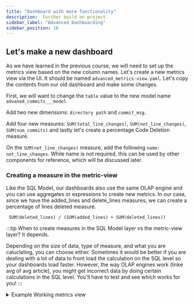 ```yaml
---
title: "Dashboard with more functionality"
description:  Further build on project
sidebar_label: "Advanced Dashboarding"
sidebar_position: 16
---
```


## Let's make a new dashboard

As we have learned in the previous course, we will need to set up the metrics view based on the new column names. 
Let's create a new metrics view via the UI. It should be named `advanced_metrics-view.yaml`. Let's copy the contents from our old dashboard and make some changes.

First, we will want to change the `table` value to the new model name `advaned_commits___model`

Add two new dimensions: `directory path` and `commit_msg`.

Add four new measures: `SUM(total_line_changes)`, `SUM(net_line_changes)`, `SUM(num_commits)` and lastly let's create a percentage Code Deletion measure.

On the `SUM(net_line_changes)` measure, add the following `name: net_line_changes`. While name is not required, this can be used by other components for reference, which will be discussed later.

### Creating a measure in the metric-view
Like the SQL Model, our dashboards also use the same OLAP engine and you can use aggregates or expressions to create new metrics. In our case, since we have the added_lines and delete_lines measures, we can create a percentage of lines deleted measure.

```
 SUM(deleted_lines) / (SUM(added_lines) + SUM(deleted_lines))
```
:::tip
When to create measures in the SQL Model layer vs the metric-view layer?
It depends.

Depending on the size of data, type of measure, and what you are caluclating, you can choose either. Sometimes it would be better if you are dealing with a lot of data to front load the calculation on the SQL level so your dashboards load faster. However, the way OLAP engines work (linke avg of avg article), you might get incorrect data by doing certain calculations in the SQL level. You'll have to test and see which works for you!
:::


<details>
  <summary> Example Working metrics view</summary>
```yaml
# Metrics View YAML
# Reference documentation: https://docs.rilldata.com/reference/project-files/metrics_views

version: 1
type: metrics_view

table: advanced_commits___model # Choose a table to underpin your metrics
timeseries: author_date # Choose a timestamp column (if any) from your table

dimensions: 
- column: directory_path
  label: "The directory"
  description: "The directory path"
  name: directory_path

- column: filename
  label: "The filename"
  description: "The name of the modified filename"
  name: filename

- column: author_name
  label: "The Author's Name"
  description: "The name of the author of the commit"
  name: author_name

- column: commit_msg
  label: "The commit message"
  description: "The commit description attached."
  name: commit_msg

measures:
- expression: "SUM(total_line_changes)"
  label: "Total number of Lines changed"
  description: "the total number of lines changes, addition and deletion"
  name: total_line_changes

- expression: "SUM(net_line_changes)"
  label: "Net number of Lines changed"
  description: "the total net number of lines changes"
  name: net_line_changes


- expression: "SUM(num_commits)"
  label: "Number of Commits"
  description: "The total number of commits"
  name: num_commits

- expression: "(SUM(deleted_lines)/(SUM(deleted_lines)+SUM(added_lines)))"
  label: "Code Deletion Percent %"
  description: "The percent of code deletion"
  format_preset: percentage
```
</details>

### Create the dashboard

Similarly to the Basics course, we can create an explore-dashboard on top of this metrics view by selecting `Create explore`. You're preview should look something like the below!

![img](/img/tutorials/204/advanced-dashboard.png)

Along with the dimensions and measures, you can define `theme:`, time zones, time ranges, and [security policies](https://docs.rilldata.com/manage/security). Feel free to test by uncommenting the parameters and seeing how it changes the explore dashboard.

```yaml
# Explore YAML
# Reference documentation: https://docs.rilldata.com/reference/project-files/explores

type: explore

title: "advanced_metrics_view dashboard"
metrics_view: advanced_metrics_view

dimensions: '*'
measures: '*'

# theme: theme.yaml

#time_ranges: 
#  - PT15M // Simplified syntax to specify only the range
#  - PT1H
#  - PT6H
#  - P7D

#time_zones:
#  - America/New_York

#security:
#  access: "{{ .user.admin }} AND '{{ .user.domain }}' == 'rilldata.com'"
```

import DocsRating from '@site/src/components/DocsRating';

---
<DocsRating />